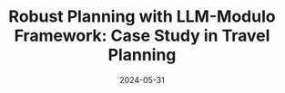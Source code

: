 ---
title: "Robust Planning with LLM-Modulo Framework: Case Study in Travel Planning"
collection: publications
permalink: /publication/2024-05-31-Robust-Planning-with-LLM-Modulo-Framework-Case-Study-in-Travel-Planning
# excerpt: 'In this work, we investigate the potential of Large Language Models (LLMs) to serve as effective human proxies by capturing human preferences in the context of collaboration with AI agents. Focusing on two key aspects of human preferences- explicability and sub-task specification in team settings - we explore LLMs’ ability to not only model mental states but also understand human reasoning processes. By developing scenarios where optimal AI performance relies on modeling human mental states and reasoning, our investigation involving two different preference types and a user study (with 17 participants) contributes valuable insights into the suitability of LLMs as “Preference Proxies” in various human-AI applications, paving the way for future research on the integration of AI agents with human users in Human-Aware AI tasks'
date: 2024-05-31
venue: 'arXiv Pre-print'
paperurl: 'https://arxiv.org/pdf/2405.20625'
citation: 'Gundawar, Atharva, et al. "Robust Planning with LLM-Modulo Framework: Case Study in Travel Planning." arXiv preprint arXiv:2405.20625 (2024).'
---